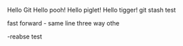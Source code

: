 Hello Git
Hello pooh!
Hello piglet!
Hello tigger!
git stash test


fast forward - same line
three way othe

-reabse test
